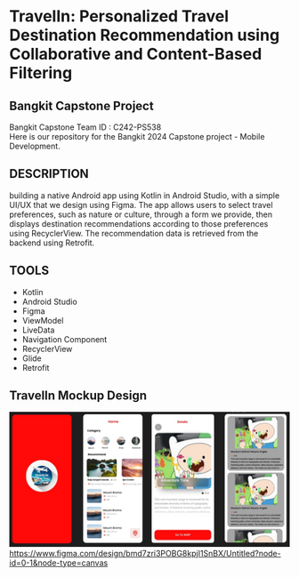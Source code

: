 # TravelIn: Personalized Travel Destination Recommendation using Collaborative and Content-Based Filtering
## Bangkit Capstone Project

Bangkit Capstone Team ID : C242-PS538	 <br>
Here is our repository for the Bangkit 2024 Capstone project - Mobile Development.

## DESCRIPTION
building a native Android app using Kotlin in Android Studio, with a simple UI/UX that we design using Figma. The app allows users to select travel preferences, such as nature or culture, through a form we provide, then displays destination recommendations according to those preferences using RecyclerView. The recommendation data is retrieved from the backend using Retrofit.


## TOOLS
- Kotlin
- Android Studio
- Figma
- ViewModel
- LiveData
- Navigation Component
- RecyclerView
- Glide
- Retrofit

## TravelIn Mockup Design 
![TravelinApp](https://github.com/Capstone-Bangkit-C242-PS538/TravelIn-Bangkit/blob/main/Assets/main.jpg)<br>
https://www.figma.com/design/bmd7zri3POBG8kpjI1SnBX/Untitled?node-id=0-1&node-type=canvas
